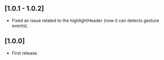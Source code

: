 ## [1.0.1 - 1.0.2]

* Fixed an issue related to the highlightHeader (now it can detects gesture events).

## [1.0.0]

* First release.